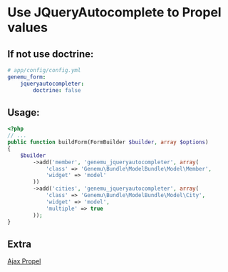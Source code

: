 # Use JQueryAutocomplete to Propel values

## If not use doctrine:

``` yml
# app/config/config.yml
genemu_form:
    jqueryautocompleter:
        doctrine: false
```

## Usage:

``` php
<?php
// ...
public function buildForm(FormBuilder $builder, array $options)
{
    $builder
        ->add('member', 'genemu_jqueryautocompleter', array(
            'class' => 'Genemu\Bundle\ModelBundle\Model\Member',
            'widget' => 'model'
        ))
        ->add('cities', 'genemu_jqueryautocompleter', array(
            'class' => 'Genemu\Bundle\ModelBundle\Model\City',
            'widget' => 'model',
            'multiple' => true
        ));
}
```

## Extra

[Ajax Propel](https://github.com/genemu/GenemuFormBundle/blob/master/Resources/doc/jquery/autocomplete/propel_ajax.md)
